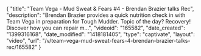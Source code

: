 {
    "title": "Team Vega - Mud Sweat & Fears #4 - Brendan Brazier talks Rec",
    "description": "Brendan Brazier provides a quick nutrition check in with Team Vega in preparation for Tough Mudder. Topic of the day? Recovery! Discover how you can repair m...",
    "videoid": "165582",
    "date_created": "1399316168",
    "date_modified": "1418181405",
    "type": "captivate",
    "layout": "video",
    "url": "\/v\/team-vega-mud-sweat-fears-4-brendan-brazier-talks-rec\/165582"
}